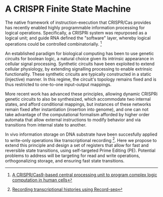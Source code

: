 # A CRISPR Finite State Machine

The native framework of instruction-execution that CRISPR/Cas provides has recently enabled highly programmable information processing for logical operations. Specifically, a CRISPRi system was repurposed as a logical unit; and guide RNA defined the "software" layer, whereby logical operations could be controlled combinatorially. [^crisprcpu]

An established paradigm for biological computing has been to use genetic circuits for boolean logic, a natural choice given its intrinsic appearance in cellular signal processing. Synthetic circuits have been exploited to extend cellular physiology, by extending signalling processing to enable extrinsic functionality. These synthetic cricuits are typically constructed in a static (injective) manner. In this regime, the circuit's topology remains fixed and is thus restricted to one-to-one input-output mappings.

More recent work has advanced these principles, allowing dynamic CRISPRi genetic circuits to also be synthesized, which accommodate two internal states, and afford conditional mappings, but instances of these networks remain fixed after instantiation (insertion into genome), and one can not take advantage of the computational formalism afforded by higher order automata that allow external instructions to modify behavior and via transitions from internal state to another.

In vivo information storage on DNA substrate have been succesfully applied to write-only operations like transcriptional recording [^recordseq]. Here we propose to extend this principle and design a set of registers that allow for fast and reversible state transitions, using self-targeted Prime Editing (PE). Potential problems to address will be targeting for read and write operations, orthogonalizing storage, and ensuring fast state transitions.

[^crisprcpu]: [A CRISPR/Cas9-based central processing unit to program complex logic computation in human cells](https://www.pnas.org/doi/10.1073/pnas.1821740116)
[^recordseq]: [Recording transcriptional histories using Record-seq](https://www.nature.com/articles/s41596-019-0253-4#:~:text=In%20contrast%20to%20RNA%2Dseq,of%20plasmid%2Dborne%20CRISPR%20arrays.)
